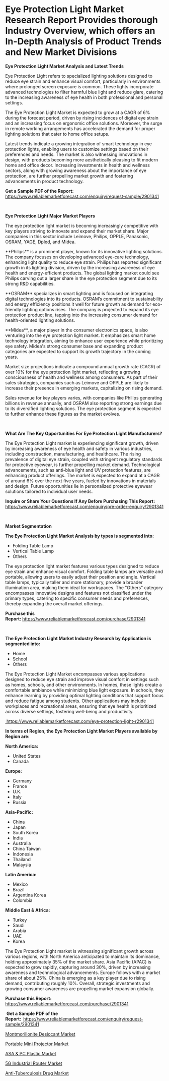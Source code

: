 <p><h1>Eye Protection Light Market Research Report Provides thorough Industry Overview, which offers an In-Depth Analysis of Product Trends and New Market Divisions</h1></p><p><strong>Eye Protection Light Market Analysis and Latest Trends</strong></p>
<p><p>Eye Protection Light refers to specialized lighting solutions designed to reduce eye strain and enhance visual comfort, particularly in environments where prolonged screen exposure is common. These lights incorporate advanced technologies to filter harmful blue light and reduce glare, catering to the increasing awareness of eye health in both professional and personal settings.</p><p>The Eye Protection Light Market is expected to grow at a CAGR of 6% during the forecast period, driven by rising incidences of digital eye strain and an increasing focus on ergonomic office solutions. Moreover, the surge in remote working arrangements has accelerated the demand for proper lighting solutions that cater to home office setups. </p><p>Latest trends indicate a growing integration of smart technology in eye protection lights, enabling users to customize settings based on their preferences and needs. The market is also witnessing innovations in design, with products becoming more aesthetically pleasing to fit modern home and office decor. Increasing investments in health and wellness sectors, along with growing awareness about the importance of eye protection, are further propelling market growth and fostering advancements in product technology.</p></p>
<p><strong>Get a Sample PDF of the Report:&nbsp;</strong> <a href="https://www.reliablemarketforecast.com/enquiry/request-sample/2901341?utm_campaign=1890&utm_medium=2&utm_source=Github&utm_content=ia&utm_term=16032025&utm_id=eye-protection-light">https://www.reliablemarketforecast.com/enquiry/request-sample/2901341</a></p>
<p>&nbsp;</p>
<p><strong>Eye Protection Light Major Market Players</strong></p>
<p><p>The eye protection light market is becoming increasingly competitive with key players striving to innovate and expand their market share. Major companies in this sector include Leimove, Philips, OPPLE, Panasonic, OSRAM, YAGE, Dpled, and Midea.</p><p>**Philips** is a prominent player, known for its innovative lighting solutions. The company focuses on developing advanced eye-care technology, enhancing light quality to reduce eye strain. Philips has reported significant growth in its lighting division, driven by the increasing awareness of eye health and energy-efficient products. The global lighting market could see Philips carving out a larger share in the eye protection segment due to its strong R&D capabilities.</p><p>**OSRAM** specializes in smart lighting and is focused on integrating digital technologies into its products. OSRAM’s commitment to sustainability and energy efficiency positions it well for future growth as demand for eco-friendly lighting options rises. The company is projected to expand its eye protection product line, tapping into the increasing consumer demand for health-oriented lighting solutions.</p><p>**Midea**, a major player in the consumer electronics space, is also venturing into the eye protection light market. It emphasizes smart home technology integration, aiming to enhance user experience while prioritizing eye safety. Midea's strong consumer base and expanding product categories are expected to support its growth trajectory in the coming years.</p><p>Market size projections indicate a compound annual growth rate (CAGR) of over 10% for the eye protection light market, reflecting a growing consciousness of health and wellness among consumers. As part of their sales strategies, companies such as Leimove and OPPLE are likely to increase their presence in emerging markets, capitalizing on rising demand.</p><p>Sales revenue for key players varies, with companies like Philips generating billions in revenue annually, and OSRAM also reporting strong earnings due to its diversified lighting solutions. The eye protection segment is expected to further enhance these figures as the market evolves.</p></p>
<p>&nbsp;</p>
<p><strong>What Are The Key Opportunities For Eye Protection Light Manufacturers?</strong></p>
<p><p>The Eye Protection Light market is experiencing significant growth, driven by increasing awareness of eye health and safety in various industries, including construction, manufacturing, and healthcare. The rising prevalence of digital eye strain, coupled with stringent regulatory standards for protective eyewear, is further propelling market demand. Technological advancements, such as anti-blue light and UV protection features, are enhancing product offerings. The market is expected to expand at a CAGR of around 6% over the next five years, fueled by innovations in materials and design. Future opportunities lie in personalized protective eyewear solutions tailored to individual user needs.</p></p>
<p><strong>Inquire or Share Your Questions If Any Before Purchasing This Report:</strong> <a href="https://www.reliablemarketforecast.com/enquiry/pre-order-enquiry/2901341?utm_campaign=1890&utm_medium=2&utm_source=Github&utm_content=ia&utm_term=16032025&utm_id=eye-protection-light">https://www.reliablemarketforecast.com/enquiry/pre-order-enquiry/2901341</a></p>
<p>&nbsp;</p>
<p><strong>Market Segmentation</strong></p>
<p><strong>The Eye Protection Light Market Analysis by types is segmented into:</strong></p>
<p><ul><li>Folding Table Lamp</li><li>Vertical Table Lamp</li><li>Others</li></ul></p>
<p><p>The eye protection light market features various types designed to reduce eye strain and enhance visual comfort. Folding table lamps are versatile and portable, allowing users to easily adjust their position and angle. Vertical table lamps, typically taller and more stationary, provide a broader illumination area, making them ideal for workspaces. The "Others" category encompasses innovative designs and features not classified under the primary types, catering to specific consumer needs and preferences, thereby expanding the overall market offerings.</p></p>
<p><strong>Purchase this Report:&nbsp;</strong><a href="https://www.reliablemarketforecast.com/purchase/2901341?utm_campaign=1890&utm_medium=2&utm_source=Github&utm_content=ia&utm_term=16032025&utm_id=eye-protection-light">https://www.reliablemarketforecast.com/purchase/2901341</a></p>
<p>&nbsp;</p>
<p><strong>The Eye Protection Light Market Industry Research by Application is segmented into:</strong></p>
<p><ul><li>Home</li><li>School</li><li>Others</li></ul></p>
<p><p>The Eye Protection Light Market encompasses various applications designed to reduce eye strain and improve visual comfort in settings such as homes, schools, and other environments. In homes, these lights create a comfortable ambiance while minimizing blue light exposure. In schools, they enhance learning by providing optimal lighting conditions that support focus and reduce fatigue among students. Other applications may include workplaces and recreational areas, ensuring that eye health is prioritized across diverse settings, fostering well-being and productivity.</p></p>
<p><a href="https://www.reliablemarketforecast.com/eye-protection-light-r2901341?utm_campaign=1890&utm_medium=2&utm_source=Github&utm_content=ia&utm_term=16032025&utm_id=eye-protection-light">&nbsp;https://www.reliablemarketforecast.com/eye-protection-light-r2901341</a></p>
<p><strong>In terms of Region, the Eye Protection Light Market Players available by Region are:</strong></p>
<p>
    <p> <strong> North America: </strong>
        <ul>
            <li>United States</li>
            <li>Canada</li>
        </ul>
        </p> 
    <p> <strong> Europe: </strong>
        <ul>
            <li>Germany</li>
            <li>France</li>
            <li>U.K.</li>
            <li>Italy</li>
            <li>Russia</li>
        </ul>
        </p> 
    <p> <strong> Asia-Pacific: </strong>
        <ul>
            <li>China</li>
            <li>Japan</li>
            <li>South Korea</li>
            <li>India</li>
            <li>Australia</li>
            <li>China Taiwan</li>
            <li>Indonesia</li>
            <li>Thailand</li>
            <li>Malaysia</li>
        </ul>
        </p> 
    <p> <strong> Latin America: </strong>
        <ul>
            <li>Mexico</li>
            <li>Brazil</li>
            <li>Argentina Korea</li>
            <li>Colombia</li>
        </ul>
        </p> 
    <p> <strong> Middle East & Africa: </strong>
        <ul>
            <li>Turkey</li>
            <li>Saudi</li>
            <li>Arabia</li>
            <li>UAE</li>
            <li>Korea</li>
        </ul>
    </p>
    </p>
<p><p>The Eye Protection Light market is witnessing significant growth across various regions, with North America anticipated to maintain its dominance, holding approximately 35% of the market share. Asia Pacific (APAC) is expected to grow rapidly, capturing around 30%, driven by increasing awareness and technological advancements. Europe follows with a market share of about 25%. China is emerging as a key player due to rising demand, contributing roughly 10%. Overall, strategic investments and growing consumer awareness are propelling market expansion globally.</p></p>
<p><strong>Purchase this Report: </strong><a href="https://www.reliablemarketforecast.com/purchase/2901341?utm_campaign=1890&utm_medium=2&utm_source=Github&utm_content=ia&utm_term=16032025&utm_id=eye-protection-light">https://www.reliablemarketforecast.com/purchase/2901341</a></p>
<p>&nbsp;<strong>Get a Sample PDF of the Report:&nbsp;&nbsp;</strong><a href="https://www.reliablemarketforecast.com/enquiry/request-sample/2901341?utm_campaign=1890&utm_medium=2&utm_source=Github&utm_content=ia&utm_term=16032025&utm_id=eye-protection-light">https://www.reliablemarketforecast.com/enquiry/request-sample/2901341</a></p>
<p><strong></strong></p>
<p><p><a href="https://github.com/wantadhagino/Market-Research-Report-List-1/blob/main/montmorillonite-desiccant-market.md?utm_campaign=1890&utm_medium=2&utm_source=Github&utm_content=ia&utm_term=16032025&utm_id=eye-protection-light">Montmorillonite Desiccant Market</a></p><p><a href="https://github.com/lelahokendo/Market-Research-Report-List-1/blob/main/portable-mini-projector-market.md?utm_campaign=1890&utm_medium=2&utm_source=Github&utm_content=ia&utm_term=16032025&utm_id=eye-protection-light">Portable Mini Projector Market</a></p><p><a href="https://github.com/iwanesucices/Market-Research-Report-List-1/blob/main/asa-pc-plastic-market.md?utm_campaign=1890&utm_medium=2&utm_source=Github&utm_content=ia&utm_term=16032025&utm_id=eye-protection-light">ASA & PC Plastic Market</a></p><p><a href="https://github.com/stunzkocotpv/Market-Research-Report-List-1/blob/main/5g-industrial-router-market.md?utm_campaign=1890&utm_medium=2&utm_source=Github&utm_content=ia&utm_term=16032025&utm_id=eye-protection-light">5G Industrial Router Market</a></p><p><a href="https://github.com/hatlepigna2s/Market-Research-Report-List-1/blob/main/anti-tuberculosis-drug-market.md?utm_campaign=1890&utm_medium=2&utm_source=Github&utm_content=ia&utm_term=16032025&utm_id=eye-protection-light">Anti-Tuberculosis Drug Market</a></p></p>